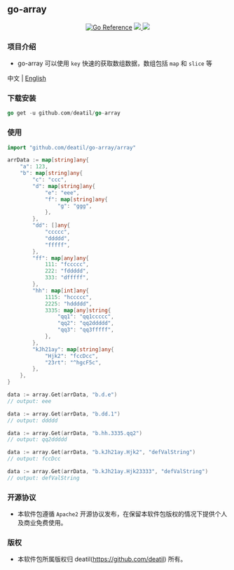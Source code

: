 ## go-array

<p align="center">
<a href="https://pkg.go.dev/github.com/deatil/go-array"><img src="https://pkg.go.dev/badge/deatil/go-array.svg" alt="Go Reference"></a>
<a href="https://codecov.io/gh/deatil/go-array" >
 <img src="https://codecov.io/gh/deatil/go-array/graph/badge.svg?token=SS2Z1IY0XL"/>
</a>
<img src="https://goreportcard.com/badge/github.com/deatil/go-array" />
</p>

### 项目介绍

*  go-array 可以使用 `key` 快速的获取数组数据，数组包括 `map` 和 `slice` 等

中文 | [English](README.md)


### 下载安装

~~~go
go get -u github.com/deatil/go-array
~~~


### 使用

~~~go
import "github.com/deatil/go-array/array"

arrData := map[string]any{
    "a": 123,
    "b": map[string]any{
        "c": "ccc",
        "d": map[string]any{
            "e": "eee",
            "f": map[string]any{
                "g": "ggg",
            },
        },
        "dd": []any{
            "ccccc",
            "ddddd",
            "fffff",
        },
        "ff": map[any]any{
            111: "fccccc",
            222: "fddddd",
            333: "dfffff",
        },
        "hh": map[int]any{
            1115: "hccccc",
            2225: "hddddd",
            3335: map[any]string{
                "qq1": "qq1ccccc",
                "qq2": "qq2ddddd",
                "qq3": "qq3fffff",
            },
        },
        "kJh21ay": map[string]any{
            "Hjk2": "fccDcc",
            "23rt": "^hgcF5c",
        },
    },
}

data := array.Get(arrData, "b.d.e")
// output: eee

data := array.Get(arrData, "b.dd.1")
// output: ddddd

data := array.Get(arrData, "b.hh.3335.qq2")
// output: qq2ddddd

data := array.Get(arrData, "b.kJh21ay.Hjk2", "defValString")
// output: fccDcc

data := array.Get(arrData, "b.kJh21ay.Hjk23333", "defValString")
// output: defValString
~~~


### 开源协议

*  本软件包遵循 `Apache2` 开源协议发布，在保留本软件包版权的情况下提供个人及商业免费使用。


### 版权

*  本软件包所属版权归 deatil(https://github.com/deatil) 所有。
